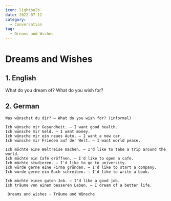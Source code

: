 ```yaml
---
icon: lightbulb
date: 2022-07-12
category:
  - Conversation
tag:
  - Dreams and Wishes
---
```

# Dreams and Wishes
   
<!-- more -->
## 1. English
What do you dream of?
What do you wish for?
## 2. German
```
Was wünschst du dir? – What do you wish for? (informal)
```

```
Ich wünsche mir Gesundheit. – I want good health.
Ich wünsche mir Geld. – I want money.
Ich wünsche mir ein neues Auto. – I want a new car.
Ich wünsche mir Frieden auf der Welt. – I want world peace.
```

```
Ich möchte eine Weltreise machen. – I'd like to take a trip around the world.
Ich möchte ein Café eröffnen. – I'd like to open a cafe.
Ich möchte studieren. – I'd like to go to university.
Ich würde gerne eine Firma gründen. – I'd like to start a company.
Ich würde gerne ein Buch schreiben. – I'd like to write a book.

Ich möchte einen guten Job. – I'd like a good job.
Ich träume von einem besseren Leben. – I dream of a better life.
```

```
 Dreams and wishes - Träume und Wünsche 
```